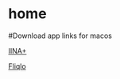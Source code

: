 # home



#Download app links for macos


[IINA+](https://github.com/xjbeta/iina-plus)


[Fliqlo](https://fliqlo.com/)
